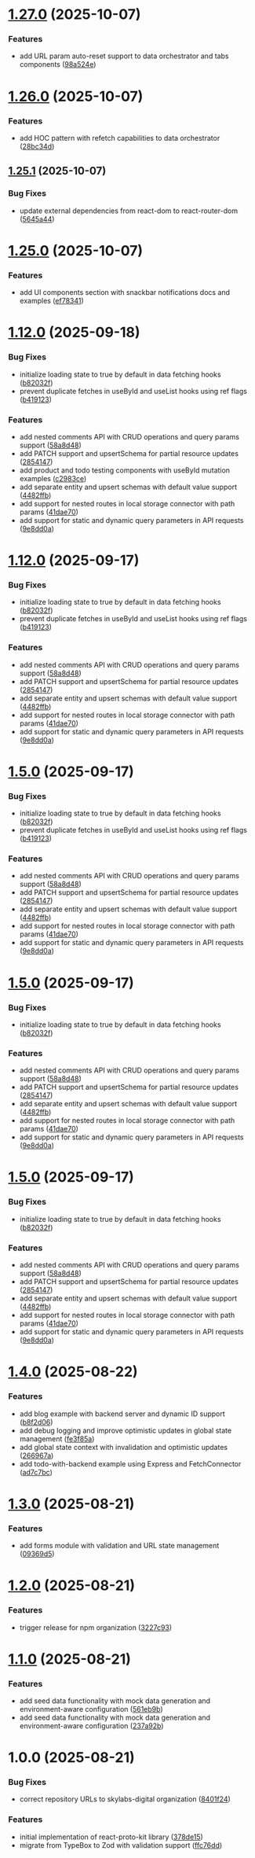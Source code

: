 # [1.27.0](https://github.com/skylabs-digital/react-proto-kit/compare/v1.26.0...v1.27.0) (2025-10-07)


### Features

* add URL param auto-reset support to data orchestrator and tabs components ([98a524e](https://github.com/skylabs-digital/react-proto-kit/commit/98a524ed7f644dcf8752c423c6a8dd4b79f5cd42))

# [1.26.0](https://github.com/skylabs-digital/react-proto-kit/compare/v1.25.1...v1.26.0) (2025-10-07)


### Features

* add HOC pattern with refetch capabilities to data orchestrator ([28bc34d](https://github.com/skylabs-digital/react-proto-kit/commit/28bc34d515d6c97e2e5ff9ce192f5c568d7581ac))

## [1.25.1](https://github.com/skylabs-digital/react-proto-kit/compare/v1.25.0...v1.25.1) (2025-10-07)


### Bug Fixes

* update external dependencies from react-dom to react-router-dom ([5645a44](https://github.com/skylabs-digital/react-proto-kit/commit/5645a44bf0e99a405a745bca8ee8f73a865c9f0c))

# [1.25.0](https://github.com/skylabs-digital/react-proto-kit/compare/v1.24.1...v1.25.0) (2025-10-07)


### Features

* add UI components section with snackbar notifications docs and examples ([ef78341](https://github.com/skylabs-digital/react-proto-kit/commit/ef78341618e927c849343d290426c669f4a920bf))

# [1.12.0](https://github.com/skylabs-digital/react-proto-kit/compare/v1.11.1...v1.12.0) (2025-09-18)


### Bug Fixes

* initialize loading state to true by default in data fetching hooks ([b82032f](https://github.com/skylabs-digital/react-proto-kit/commit/b82032ff1558147de5fe9fa189ec237c2f665e6e))
* prevent duplicate fetches in useById and useList hooks using ref flags ([b419123](https://github.com/skylabs-digital/react-proto-kit/commit/b419123067da47e7836dec46d3ff9c7966f087af))


### Features

* add nested comments API with CRUD operations and query params support ([58a8d48](https://github.com/skylabs-digital/react-proto-kit/commit/58a8d48b3f5dd6f3a30fa2ed93acd3e33d680e80))
* add PATCH support and upsertSchema for partial resource updates ([2854147](https://github.com/skylabs-digital/react-proto-kit/commit/2854147ba47ea495b690f0022c68570d00f1f535))
* add product and todo testing components with useById mutation examples ([c2983ce](https://github.com/skylabs-digital/react-proto-kit/commit/c2983ce2a19cb4737035ccb090573e0546e05c64))
* add separate entity and upsert schemas with default value support ([4482ffb](https://github.com/skylabs-digital/react-proto-kit/commit/4482ffb35749cc2ea5b4938f189053d4c41386dc))
* add support for nested routes in local storage connector with path params ([41dae70](https://github.com/skylabs-digital/react-proto-kit/commit/41dae7065a313e5e57d89b8a38ef0456d559c505))
* add support for static and dynamic query parameters in API requests ([9e8dd0a](https://github.com/skylabs-digital/react-proto-kit/commit/9e8dd0a86525b0a666043d5fda3f0527fd9530f3))

# [1.12.0](https://github.com/skylabs-digital/react-proto-kit/compare/v1.11.1...v1.12.0) (2025-09-17)


### Bug Fixes

* initialize loading state to true by default in data fetching hooks ([b82032f](https://github.com/skylabs-digital/react-proto-kit/commit/b82032ff1558147de5fe9fa189ec237c2f665e6e))
* prevent duplicate fetches in useById and useList hooks using ref flags ([b419123](https://github.com/skylabs-digital/react-proto-kit/commit/b419123067da47e7836dec46d3ff9c7966f087af))


### Features

* add nested comments API with CRUD operations and query params support ([58a8d48](https://github.com/skylabs-digital/react-proto-kit/commit/58a8d48b3f5dd6f3a30fa2ed93acd3e33d680e80))
* add PATCH support and upsertSchema for partial resource updates ([2854147](https://github.com/skylabs-digital/react-proto-kit/commit/2854147ba47ea495b690f0022c68570d00f1f535))
* add separate entity and upsert schemas with default value support ([4482ffb](https://github.com/skylabs-digital/react-proto-kit/commit/4482ffb35749cc2ea5b4938f189053d4c41386dc))
* add support for nested routes in local storage connector with path params ([41dae70](https://github.com/skylabs-digital/react-proto-kit/commit/41dae7065a313e5e57d89b8a38ef0456d559c505))
* add support for static and dynamic query parameters in API requests ([9e8dd0a](https://github.com/skylabs-digital/react-proto-kit/commit/9e8dd0a86525b0a666043d5fda3f0527fd9530f3))

# [1.5.0](https://github.com/skylabs-digital/react-proto-kit/compare/v1.4.0...v1.5.0) (2025-09-17)


### Bug Fixes

* initialize loading state to true by default in data fetching hooks ([b82032f](https://github.com/skylabs-digital/react-proto-kit/commit/b82032ff1558147de5fe9fa189ec237c2f665e6e))
* prevent duplicate fetches in useById and useList hooks using ref flags ([b419123](https://github.com/skylabs-digital/react-proto-kit/commit/b419123067da47e7836dec46d3ff9c7966f087af))


### Features

* add nested comments API with CRUD operations and query params support ([58a8d48](https://github.com/skylabs-digital/react-proto-kit/commit/58a8d48b3f5dd6f3a30fa2ed93acd3e33d680e80))
* add PATCH support and upsertSchema for partial resource updates ([2854147](https://github.com/skylabs-digital/react-proto-kit/commit/2854147ba47ea495b690f0022c68570d00f1f535))
* add separate entity and upsert schemas with default value support ([4482ffb](https://github.com/skylabs-digital/react-proto-kit/commit/4482ffb35749cc2ea5b4938f189053d4c41386dc))
* add support for nested routes in local storage connector with path params ([41dae70](https://github.com/skylabs-digital/react-proto-kit/commit/41dae7065a313e5e57d89b8a38ef0456d559c505))
* add support for static and dynamic query parameters in API requests ([9e8dd0a](https://github.com/skylabs-digital/react-proto-kit/commit/9e8dd0a86525b0a666043d5fda3f0527fd9530f3))

# [1.5.0](https://github.com/skylabs-digital/react-proto-kit/compare/v1.4.0...v1.5.0) (2025-09-17)


### Bug Fixes

* initialize loading state to true by default in data fetching hooks ([b82032f](https://github.com/skylabs-digital/react-proto-kit/commit/b82032ff1558147de5fe9fa189ec237c2f665e6e))


### Features

* add nested comments API with CRUD operations and query params support ([58a8d48](https://github.com/skylabs-digital/react-proto-kit/commit/58a8d48b3f5dd6f3a30fa2ed93acd3e33d680e80))
* add PATCH support and upsertSchema for partial resource updates ([2854147](https://github.com/skylabs-digital/react-proto-kit/commit/2854147ba47ea495b690f0022c68570d00f1f535))
* add separate entity and upsert schemas with default value support ([4482ffb](https://github.com/skylabs-digital/react-proto-kit/commit/4482ffb35749cc2ea5b4938f189053d4c41386dc))
* add support for nested routes in local storage connector with path params ([41dae70](https://github.com/skylabs-digital/react-proto-kit/commit/41dae7065a313e5e57d89b8a38ef0456d559c505))
* add support for static and dynamic query parameters in API requests ([9e8dd0a](https://github.com/skylabs-digital/react-proto-kit/commit/9e8dd0a86525b0a666043d5fda3f0527fd9530f3))

# [1.5.0](https://github.com/skylabs-digital/react-proto-kit/compare/v1.4.0...v1.5.0) (2025-09-17)


### Bug Fixes

* initialize loading state to true by default in data fetching hooks ([b82032f](https://github.com/skylabs-digital/react-proto-kit/commit/b82032ff1558147de5fe9fa189ec237c2f665e6e))


### Features

* add nested comments API with CRUD operations and query params support ([58a8d48](https://github.com/skylabs-digital/react-proto-kit/commit/58a8d48b3f5dd6f3a30fa2ed93acd3e33d680e80))
* add PATCH support and upsertSchema for partial resource updates ([2854147](https://github.com/skylabs-digital/react-proto-kit/commit/2854147ba47ea495b690f0022c68570d00f1f535))
* add separate entity and upsert schemas with default value support ([4482ffb](https://github.com/skylabs-digital/react-proto-kit/commit/4482ffb35749cc2ea5b4938f189053d4c41386dc))
* add support for nested routes in local storage connector with path params ([41dae70](https://github.com/skylabs-digital/react-proto-kit/commit/41dae7065a313e5e57d89b8a38ef0456d559c505))
* add support for static and dynamic query parameters in API requests ([9e8dd0a](https://github.com/skylabs-digital/react-proto-kit/commit/9e8dd0a86525b0a666043d5fda3f0527fd9530f3))

# [1.4.0](https://github.com/skylabs-digital/react-proto-kit/compare/v1.3.0...v1.4.0) (2025-08-22)


### Features

* add blog example with backend server and dynamic ID support ([b8f2d06](https://github.com/skylabs-digital/react-proto-kit/commit/b8f2d06600a849213c35d33ea0b314794c0fa135))
* add debug logging and improve optimistic updates in global state management ([fe3f85a](https://github.com/skylabs-digital/react-proto-kit/commit/fe3f85a9564975789ab73727baee6cd81870db6e))
* add global state context with invalidation and optimistic updates ([266967a](https://github.com/skylabs-digital/react-proto-kit/commit/266967aa3ec61ccd72d3876af7bc556591f0fbcf))
* add todo-with-backend example using Express and FetchConnector ([ad7c7bc](https://github.com/skylabs-digital/react-proto-kit/commit/ad7c7bc05550bd0afa633521952a6b4b09fd4a3d))

# [1.3.0](https://github.com/skylabs-digital/react-proto-kit/compare/v1.2.0...v1.3.0) (2025-08-21)


### Features

* add forms module with validation and URL state management ([09369d5](https://github.com/skylabs-digital/react-proto-kit/commit/09369d51524c3a1881f03d50602bb01c2a5cb972))

# [1.2.0](https://github.com/skylabs-digital/react-proto-kit/compare/v1.1.0...v1.2.0) (2025-08-21)


### Features

* trigger release for npm organization ([3227c93](https://github.com/skylabs-digital/react-proto-kit/commit/3227c930ca2069ee9a9f3715f12bc343f93e32d5))

# [1.1.0](https://github.com/skylabs-digital/react-proto-kit/compare/v1.0.0...v1.1.0) (2025-08-21)


### Features

* add seed data functionality with mock data generation and environment-aware configuration ([561eb9b](https://github.com/skylabs-digital/react-proto-kit/commit/561eb9b1145f856a4700bca1d78477a31c6847e3))
* add seed data functionality with mock data generation and environment-aware configuration ([237a92b](https://github.com/skylabs-digital/react-proto-kit/commit/237a92b8750ecb8714660bedb8662c13a62d71db))

# 1.0.0 (2025-08-21)


### Bug Fixes

* correct repository URLs to skylabs-digital organization ([8401f24](https://github.com/skylabs-digital/react-proto-kit/commit/8401f247b37807f0026102ffec6e811657fd9004))


### Features

* initial implementation of react-proto-kit library ([378de15](https://github.com/skylabs-digital/react-proto-kit/commit/378de1562c76292c0ea2e842d17e139acaae8c6f))
* migrate from TypeBox to Zod with validation support ([ffc76dd](https://github.com/skylabs-digital/react-proto-kit/commit/ffc76dd4d8c17cf854dd236ee7cb09aced0a313f))
